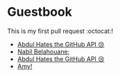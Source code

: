 # Guestbook

This is my first pull request :octocat:!

* [Abdul Hates the GitHub API 😢 ](http://twitter.com/abdulajet)
* [Nabil Belahouane;](http://twitter.com/FakeDealNabil)
* [Abdul Hates the GitHub API 😢 ](http://twitter.com/abdulajet)
* [Amy!](https://i.ytimg.com/vi/JalVHgKqBXs/maxresdefault.jpg)
